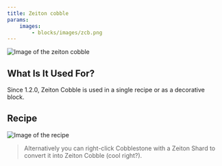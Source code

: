 ```yaml
---
title: Zeiton cobble
params:
    images:
        - blocks/images/zcb.png
---
```

![Image of the zeiton cobble](./images/zcb.png)
## What Is It Used For?
Since 1.2.0, Zeiton Cobble is used in a single recipe or as a decorative block.

## Recipe
![Image of the recipe](./images/zcr.png)
> Alternatively you can right-click Cobblestone with a Zeiton Shard to convert it into Zeiton Cobble (cool right?).
